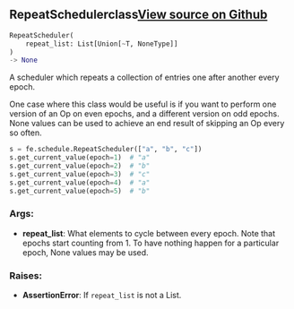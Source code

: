 ## RepeatScheduler<span class="tag">class</span><a class="sourcelink" href=https://github.com/fastestimator/fastestimator/blob/r1.0/fastestimator/schedule/schedule.py/#L45-L78>View source on Github</a>
```python
RepeatScheduler(
	repeat_list: List[Union[~T, NoneType]]
)
-> None
```
A scheduler which repeats a collection of entries one after another every epoch.

One case where this class would be useful is if you want to perform one version of an Op on even epochs, and a
different version on odd epochs. None values can be used to achieve an end result of skipping an Op every so often.

```python
s = fe.schedule.RepeatScheduler(["a", "b", "c"])
s.get_current_value(epoch=1)  # "a"
s.get_current_value(epoch=2)  # "b"
s.get_current_value(epoch=3)  # "c"
s.get_current_value(epoch=4)  # "a"
s.get_current_value(epoch=5)  # "b"
```


<h3>Args:</h3>


* **repeat_list**: What elements to cycle between every epoch. Note that epochs start counting from 1. To have nothing happen for a particular epoch, None values may be used. 

<h3>Raises:</h3>


* **AssertionError**: If `repeat_list` is not a List.

